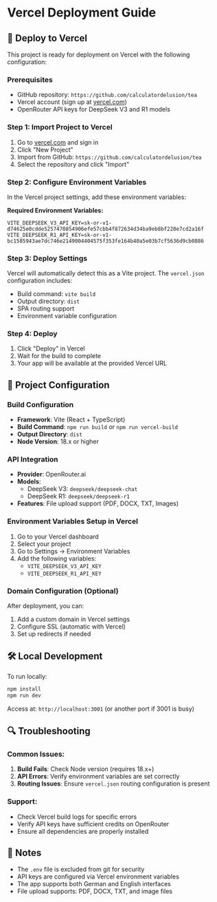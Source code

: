 # Vercel Deployment Guide

## 🚀 Deploy to Vercel

This project is ready for deployment on Vercel with the following configuration:

### Prerequisites
- GitHub repository: `https://github.com/calculatordelusion/tea`
- Vercel account (sign up at [vercel.com](https://vercel.com))
- OpenRouter API keys for DeepSeek V3 and R1 models

### Step 1: Import Project to Vercel
1. Go to [vercel.com](https://vercel.com) and sign in
2. Click "New Project"
3. Import from GitHub: `https://github.com/calculatordelusion/tea`
4. Select the repository and click "Import"

### Step 2: Configure Environment Variables
In the Vercel project settings, add these environment variables:

**Required Environment Variables:**
```
VITE_DEEPSEEK_V3_API_KEY=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
VITE_DEEPSEEK_R1_API_KEY=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
```

### Step 3: Deploy Settings
Vercel will automatically detect this as a Vite project. The `vercel.json` configuration includes:
- Build command: `vite build`
- Output directory: `dist`
- SPA routing support
- Environment variable configuration

### Step 4: Deploy
1. Click "Deploy" in Vercel
2. Wait for the build to complete
3. Your app will be available at the provided Vercel URL

## 🔧 Project Configuration

### Build Configuration
- **Framework**: Vite (React + TypeScript)
- **Build Command**: `npm run build` or `npm run vercel-build`
- **Output Directory**: `dist`
- **Node Version**: 18.x or higher

### API Integration
- **Provider**: OpenRouter.ai
- **Models**: 
  - DeepSeek V3: `deepseek/deepseek-chat`
  - DeepSeek R1: `deepseek/deepseek-r1`
- **Features**: File upload support (PDF, DOCX, TXT, Images)

### Environment Variables Setup in Vercel
1. Go to your Vercel dashboard
2. Select your project
3. Go to Settings → Environment Variables
4. Add the following variables:
   - `VITE_DEEPSEEK_V3_API_KEY`
   - `VITE_DEEPSEEK_R1_API_KEY`

### Domain Configuration (Optional)
After deployment, you can:
1. Add a custom domain in Vercel settings
2. Configure SSL (automatic with Vercel)
3. Set up redirects if needed

## 🛠️ Local Development

To run locally:
```bash
npm install
npm run dev
```

Access at: `http://localhost:3001` (or another port if 3001 is busy)

## 🔍 Troubleshooting

### Common Issues:
1. **Build Fails**: Check Node version (requires 18.x+)
2. **API Errors**: Verify environment variables are set correctly
3. **Routing Issues**: Ensure `vercel.json` routing configuration is present

### Support:
- Check Vercel build logs for specific errors
- Verify API keys have sufficient credits on OpenRouter
- Ensure all dependencies are properly installed

## 📝 Notes

- The `.env` file is excluded from git for security
- API keys are configured via Vercel environment variables
- The app supports both German and English interfaces
- File upload supports: PDF, DOCX, TXT, and image files
